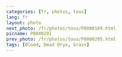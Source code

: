 ```yaml
---
categories: [fr, photos, tous]
lang: fr
layout: photo
next_photo: /fr/photos/tous/P0000169.html
picname: P0000201
prev_photo: /fr/photos/tous/P0000205.html
tags: [Blood, Dead Oryx, Grass]
---
```

